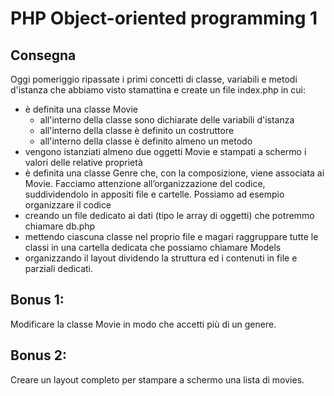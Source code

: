 # PHP Object-oriented programming 1

## Consegna

Oggi pomeriggio ripassate i primi concetti di classe, variabili e metodi d'istanza che abbiamo visto stamattina e create un file index.php in cui:

- è definita una classe Movie
  - all'interno della classe sono dichiarate delle variabili d'istanza
  - all'interno della classe è definito un costruttore
  - all'interno della classe è definito almeno un metodo
- vengono istanziati almeno due oggetti Movie e stampati a schermo i valori delle relative proprietà
- è definita una classe Genre che, con la composizione, viene associata ai Movie.
  Facciamo attenzione all’organizzazione del codice, suddividendolo in appositi file e cartelle. Possiamo ad esempio organizzare il codice
- creando un file dedicato ai dati (tipo le array di oggetti) che potremmo chiamare db.php
- mettendo ciascuna classe nel proprio file e magari raggruppare tutte le classi in una cartella dedicata che possiamo chiamare Models
- organizzando il layout dividendo la struttura ed i contenuti in file e parziali dedicati.

## Bonus 1:

Modificare la classe Movie in modo che accetti più di un genere.

## Bonus 2:

Creare un layout completo per stampare a schermo una lista di movies.

